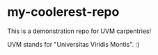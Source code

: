 # my-coolerest-repo

This is a demonstration repo for UVM carpentries!

UVM stands for "Universitas Viridis Montis". :) 
